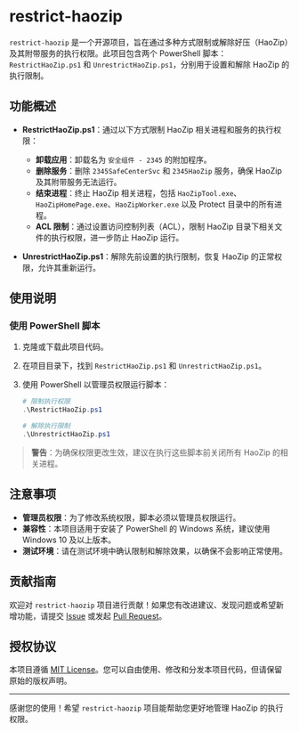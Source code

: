 # restrict-haozip

`restrict-haozip` 是一个开源项目，旨在通过多种方式限制或解除好压（HaoZip）及其附带服务的执行权限。此项目包含两个 PowerShell 脚本：`RestrictHaoZip.ps1` 和 `UnrestrictHaoZip.ps1`，分别用于设置和解除 HaoZip 的执行限制。

## 功能概述

- **RestrictHaoZip.ps1**：通过以下方式限制 HaoZip 相关进程和服务的执行权限：
  - **卸载应用**：卸载名为 `安全组件 - 2345` 的附加程序。
  - **删除服务**：删除 `2345SafeCenterSvc` 和 `2345HaoZip` 服务，确保 HaoZip 及其附带服务无法运行。
  - **结束进程**：终止 HaoZip 相关进程，包括 `HaoZipTool.exe`、`HaoZipHomePage.exe`、`HaoZipWorker.exe` 以及 Protect 目录中的所有进程。
  - **ACL 限制**：通过设置访问控制列表（ACL），限制 HaoZip 目录下相关文件的执行权限，进一步防止 HaoZip 运行。
  
- **UnrestrictHaoZip.ps1**：解除先前设置的执行限制，恢复 HaoZip 的正常权限，允许其重新运行。

## 使用说明

### 使用 PowerShell 脚本

1. 克隆或下载此项目代码。
2. 在项目目录下，找到 `RestrictHaoZip.ps1` 和 `UnrestrictHaoZip.ps1`。
3. 使用 PowerShell 以管理员权限运行脚本：

   ```powershell
   # 限制执行权限
   .\RestrictHaoZip.ps1

   # 解除执行限制
   .\UnrestrictHaoZip.ps1
   ```

> **警告**：为确保权限更改生效，建议在执行这些脚本前关闭所有 HaoZip 的相关进程。

## 注意事项

- **管理员权限**：为了修改系统权限，脚本必须以管理员权限运行。
- **兼容性**：本项目适用于安装了 PowerShell 的 Windows 系统，建议使用 Windows 10 及以上版本。
- **测试环境**：请在测试环境中确认限制和解除效果，以确保不会影响正常使用。

## 贡献指南

欢迎对 `restrict-haozip` 项目进行贡献！如果您有改进建议、发现问题或希望新增功能，请提交 [Issue](https://github.com/victorwoo/restrict-haozip/issues) 或发起 [Pull Request](https://github.com/victorwoo/restrict-haozip/pulls)。

## 授权协议

本项目遵循 [MIT License](https://opensource.org/licenses/MIT)。您可以自由使用、修改和分发本项目代码，但请保留原始的版权声明。

---

感谢您的使用！希望 `restrict-haozip` 项目能帮助您更好地管理 HaoZip 的执行权限。